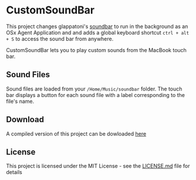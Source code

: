# CustomSoundBar

This project changes glappatoni's [soundbar](https://github.com/glappatoni/soundbar) to run in the background as an OSx Agent Application and and adds a global keyboard shortcut `ctrl + alt + S` to access the sound bar from anywhere.

CustomSoundBar lets you to play custom sounds from the MacBook touch bar.

## Sound Files

Sound files are loaded from your  `/Home/Music/soundbar`  folder. The touch bar displays a button for each sound file with a label corresponding to the file's name.

## Download

A compiled version of this project can be dowloaded [here](#)

## License

This project is licensed under the MIT License - see the [LICENSE.md](LICENSE.md) file for details

